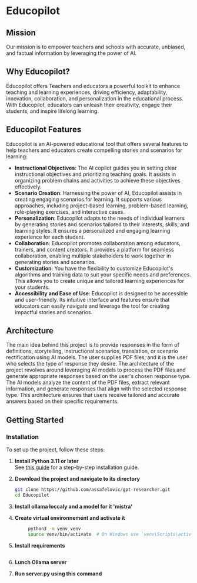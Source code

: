 # Educopilot

## Mission

Our mission is to empower teachers and schools with accurate, unbiased, and factual information by leveraging the power of AI.

## Why Educopilot?
Educopilot offers Teachers and educators a powerful toolkit to enhance teaching and learning experiences, driving efficiency, adaptability, innovation, collaboration, and personalization in the educational process. With Educopilot, educators can unleash their creativity, engage their students, and inspire lifelong learning.
## Educopilot Features

Educopilot is an AI-powered educational tool that offers several features to help teachers and educators create compelling stories and scenarios for learning:

- **Instructional Objectives**: The AI copilot guides you in setting clear instructional objectives and prioritizing teaching goals. It assists in organizing problem chains and activities to achieve these objectives effectively.
- **Scenario Creation**: Harnessing the power of AI, Educopilot assists in creating engaging scenarios for learning. It supports various approaches, including project-based learning, problem-based learning, role-playing exercises, and interactive cases.
- **Personalization**: Educopilot adapts to the needs of individual learners by generating stories and scenarios tailored to their interests, skills, and learning styles. It ensures a personalized and engaging learning experience for each student.
- **Collaboration**: Educopilot promotes collaboration among educators, trainers, and content creators. It provides a platform for seamless collaboration, enabling multiple stakeholders to work together in generating stories and scenarios.
- **Customization**: You have the flexibility to customize Educopilot's algorithms and training data to suit your specific needs and preferences. This allows you to create unique and tailored learning experiences for your students.
- **Accessibility and Ease of Use**: Educopilot is designed to be accessible and user-friendly. Its intuitive interface and features ensure that educators can easily navigate and leverage the tool for creating impactful stories and scenarios.

## Architecture
The main idea behind this project is to provide responses in the form of definitions, storytelling, instructional scenarios, translation, or scenario rectification using AI models. The user supplies PDF files, and it is the user who selects the type of response they desire. The architecture of the project revolves around leveraging AI models to process the PDF files and generate appropriate responses based on the user's chosen response type. The AI models analyze the content of the PDF files, extract relevant information, and generate responses that align with the selected response type. This architecture ensures that users receive tailored and accurate answers based on their specific requirements.
##  Getting Started
### Installation

To set up the project, follow these steps:

1. **Install Python 3.11 or later**  
   See [this guide](https://realpython.com/installing-python/) for a step-by-step installation guide.

2. **Download the project and navigate to its directory**  
   ```bash
   git clone https://github.com/assafelovic/gpt-researcher.git
   cd Educopilot
    ```
3. **Install ollama loccaly and a model for it 'mistra'**
5. **Create virtual environnement and activate it**
   ``` bash
        python3 -m venv venv
        source venv/bin/activate  # On Windows use `venv\Scripts\activate`
   ```
5. **Install requirements**
   ``` pip install langchain chromadb pypdf fastembed
   ```
6. **Lunch Ollama server**
7. **Run server.py using this command**
   ``` streamlit run server.py
   ```






